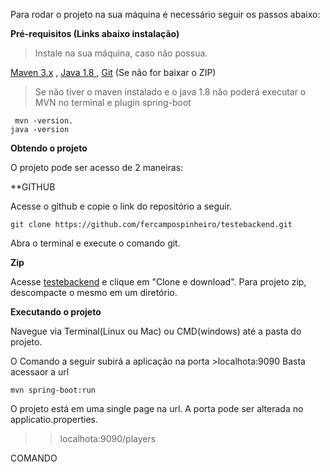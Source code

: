 

Para rodar o projeto na sua máquina é necessário seguir os passos abaixo:

**Pré-requisitos (Links abaixo instalação)**

>Instale na sua máquina, caso não possua.

<a href="https://haylson.wordpress.com/2017/06/28/maven-instalando-e-configurando-em-seus-projetos/">Maven 3.x</a> ,
<a href="https://www3.ntu.edu.sg/home/ehchua/programming/howto/JDK_Howto.html">Java 1.8 </a> ,
<a href="https://git-scm.com/book/pt-br/v1/Primeiros-passos-Instalando-Git">Git</a> (Se não for baixar o ZIP)

>Se não tiver o  maven instalado e o java 1.8 não poderá executar o MVN no terminal e plugin
>spring-boot
```
 mvn -version.
java -version  
```

**Obtendo o projeto**

O projeto pode ser acesso de 2 maneiras:

**GITHUB

Acesse o github e copie o link do repositório a seguir. 
```
git clone https://github.com/fercampospinheiro/testebackend.git
```
Abra o terminal e execute o comando git.

**Zip**

Acesse <a href="https://github.com/fercampospinheiro/testebackend">testebackend</a> e clique em "Clone e download".
Para projeto zip, descompacte o mesmo em um diretório. 
		
**Executando o projeto**

Navegue via Terminal(Linux ou Mac) ou CMD(windows) até a pasta do projeto.

O Comando a seguir subirá a aplicação na porta >localhota:9090
Basta acessaor a url  

```
mvn spring-boot:run
```

O projeto está em uma single page na url. A porta pode ser alterada no applicatio.properties.
>>localhota:9090/players



COMANDO




